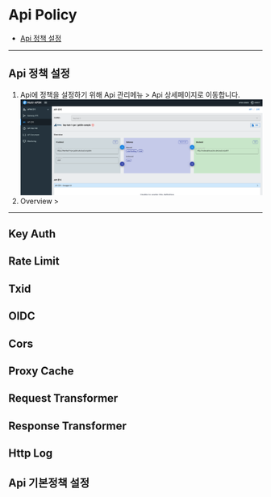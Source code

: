 # Api Policy

- [Api 정책 설정](#Api-정책-설정)
---
## Api 정책 설정
1. Api에 정책을 설정하기 위해 Api 관리메뉴 > Api 상세페이지로 이동합니다.
![Api Policy1](./img/policy/ApiPolicy1.png)
2. Overview > 
---
## Key Auth
## Rate Limit
## Txid
## OIDC
## Cors
## Proxy Cache
## Request Transformer
## Response Transformer
## Http Log
## Api 기본정책 설정